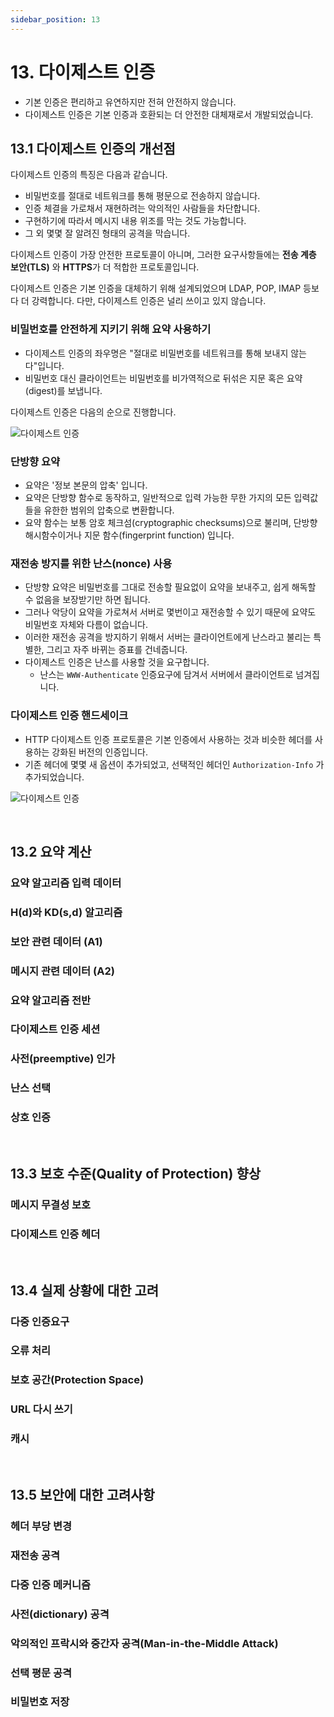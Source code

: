 ```yaml
---
sidebar_position: 13
---
```


# 13. 다이제스트 인증

- 기본 인증은 편리하고 유연하지만 전혀 안전하지 않습니다.
- 다이제스트 인증은 기본 인증과 호환되는 더 안전한 대체재로서 개발되었습니다.

## 13.1 다이제스트 인증의 개선점

다이제스트 인증의 특징은 다음과 같습니다.

- 비밀번호를 절대로 네트워크를 통해 평문으로 전송하지 않습니다.
- 인증 체결을 가로채서 재현하려는 악의적인 사람들을 차단합니다.
- 구현하기에 따라서 메시지 내용 위조를 막는 것도 가능합니다.
- 그 외 몇몇 잘 알려진 형태의 공격을 막습니다.

다이제스트 인증이 가장 안전한 프로토콜이 아니며, 그러한 요구사항들에는 **전송 계층 보안(TLS)** 와 **HTTPS**가 더 적합한 프로토콜입니다.

다이제스트 인증은 기본 인증을 대체하기 위해 설계되었으며 LDAP, POP, IMAP 등보다 더 강력합니다. 다만, 다이제스트 인증은 널리 쓰이고 있지 않습니다.

### 비밀번호를 안전하게 지키기 위해 요약 사용하기

- 다이제스트 인증의 좌우명은 "절대로 비밀번호를 네트워크를 통해 보내지 않는다"입니다.
- 비밀번호 대신 클라이언트는 비밀번호를 비가역적으로 뒤섞은 지문 혹은 요약(digest)를 보냅니다.

다이제스트 인증은 다음의 순으로 진행합니다.

![다이제스트 인증](https://user-images.githubusercontent.com/42582516/143024182-36bdd840-efc1-4c77-b23a-d17d3dda3797.png)

### 단방향 요약

- 요약은 '정보 본문의 압축' 입니다.
- 요약은 단방향 함수로 동작하고, 일반적으로 입력 가능한 무한 가지의 모든 입력값들을 유한한 범위의 압축으로 변환합니다.
- 요약 함수는 보통 암호 체크섬(cryptographic checksums)으로 불리며, 단방향 해시함수이거나 지문 함수(fingerprint function) 입니다.

### 재전송 방지를 위한 난스(nonce) 사용

- 단방향 요약은 비밀번호를 그대로 전송할 필요없이 요약을 보내주고, 쉽게 해독할 수 없음을 보장받기만 하면 됩니다.
- 그러나 악당이 요약을 가로쳐서 서버로 몇번이고 재전송할 수 있기 때문에 요약도 비밀번호 자체와 다름이 없습니다.
- 이러한 재전송 공격을 방지하기 위해서 서버는 클라이언트에게 난스라고 불리는 특별한, 그리고 자주 바뀌는 증표를 건네줍니다.
- 다이제스트 인증은 난스를 사용할 것을 요구합니다.
  - 난스는 `WWW-Authenticate` 인증요구에 담겨서 서버에서 클라이언트로 넘겨집니다.

### 다이제스트 인증 핸드세이크

- HTTP 다이제스트 인증 프로토콜은 기본 인증에서 사용하는 것과 비슷한 헤더를 사용하는 강화된 버전의 인증입니다.
- 기존 헤더에 몇몇 새 옵션이 추가되었고, 선택적인 헤더인 `Authorization-Info` 가 추가되었습니다.

![다이제스트 인증](https://user-images.githubusercontent.com/42582516/149238790-44d1b104-297d-430b-a472-2e943f829a18.png)

<br/>

## 13.2 요약 계산

### 요약 알고리즘 입력 데이터

### H(d)와 KD(s,d) 알고리즘

### 보안 관련 데이터 (A1)

### 메시지 관련 데이터 (A2)

### 요약 알고리즘 전반

### 다이제스트 인증 세션

### 사전(preemptive) 인가

### 난스 선택

### 상호 인증

<br/>

## 13.3 보호 수준(Quality of Protection) 향상

### 메시지 무결성 보호

### 다이제스트 인증 헤더

<br/>

## 13.4 실제 상황에 대한 고려

### 다중 인증요구

### 오류 처리

### 보호 공간(Protection Space)

### URL 다시 쓰기

### 캐시

<br/>

## 13.5 보안에 대한 고려사항

### 헤더 부당 변경

### 재전송 공격

### 다중 인증 메커니즘

### 사전(dictionary) 공격

### 악의적인 프락시와 중간자 공격(Man-in-the-Middle Attack)

### 선택 평문 공격

### 비밀번호 저장
